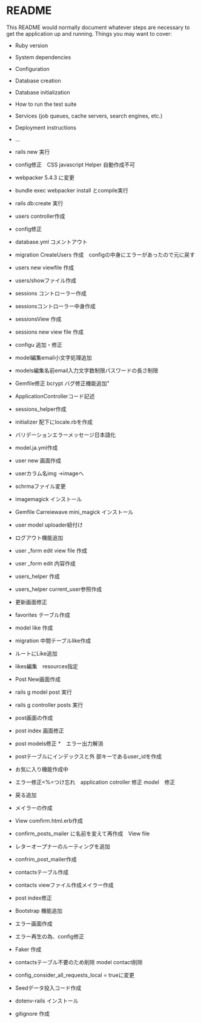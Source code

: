 # README

This README would normally document whatever steps are necessary to get the
application up and running.
Things you may want to cover:

* Ruby version

* System dependencies

* Configuration

* Database creation

* Database initialization

* How to run the test suite

* Services (job queues, cache servers, search engines, etc.)

* Deployment instructions

* ...
* rails new 実行
* config修正　CSS javascript Helper 自動作成不可
* webpacker 5.4.3 に変更
* bundle exec webpacker install とcompile実行
* rails db:create 実行
* users controller作成
* config修正
* database.yml コメントアウト
* migration CreateUsers 作成　configの中身にエラーがあったので元に戻す
* users new viewfile 作成
* users/showファイル作成
* sessions コントローラー作成
* sessionsコントローラー中身作成
* sessionsView 作成
* sessions new view file 作成
* configu 追加・修正
* model編集email小文字処理追加
* models編集名前email入力文字数制限パスワードの長さ制限
* Gemfile修正 bcrypt バグ修正機能追加"
* ApplicationControllerコード記述
* sessions_helper作成
* initializer 配下にlocale.rbを作成
* バリデーションエラーメッセージ日本語化
* model.ja.yml作成
* user new 画面作成
* userカラム名img →imageへ
* schrmaファイル変更
* imagemagick  インストール
* Gemfile Carreiewave mini_magick インストール
* user model uploader紐付け
* ログアウト機能追加
* user _form edit view file 作成
* user _form edit 内容作成
* users_helper 作成
* users_helper current_user参照作成
* 更新画面修正
* favorites テーブル作成
* model like 作成
* migration 中間テーブルlike作成
* ルートにLike追加
* likes編集　resources指定
* Post New画面作成
* rails g model post 実行
* rails g controller posts 実行
* post画面の作成
* post index 画面修正
* post models修正
*　エラー出力解消
*  postテーブルにインデックスと外 部キーであるuser_idを作成
*  お気に入り機能作成中
*  エラー修正<%=つけ忘れ　application cotroller 修正 model　修正
*  戻る追加
* メイラーの作成
* View comfirm.html.erb作成
* confirm_posts_mailer に名前を変えて再作成　View file
* レターオープナーのルーティングを追加
* confrim_post_mailer作成
* contactsテーブル作成
* contacts viewファイル作成メイラー作成
* post index修正
* Bootstrap 機能追加
* エラー画面作成
* エラー再生の為、config修正
* Faker 作成
* contactsテーブル不要のため削除 model contact削除
* config_consider_all_requests_local = trueに変更
* Seedデータ投入コード作成
* dotenv-rails インストール
* gitignore 作成



